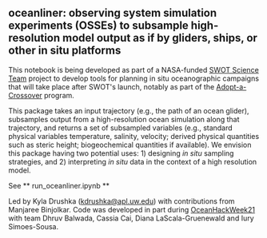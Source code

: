 ## oceanliner: observing system simulation experiments (OSSEs) to subsample high-resolution model output as if by gliders, ships, or other in situ platforms

This notebook is being developed as part of a NASA-funded [SWOT Science Team](https://swot.jpl.nasa.gov/science/oceanography/) project to develop tools for planning in situ oceanographic campaigns that will take place after SWOT's launch, notably as part of the [Adopt-a-Crossover](https://www.swot-adac.org) program. 

This package takes an input trajectory (e.g., the path of an ocean glider), subsamples output from a high-resolution ocean simulation along that trajectory, and returns a set of subsampled variables (e.g., standard physical variables temperature, salinity, velocity; derived physical quantities such as steric height; biogeochemical quantities if available).  We envision this package having two potential uses: 1) designing *in situ* sampling strategies, and 2) interpreting *in situ* data in the context of a high resolution model.

See ** run_oceanliner.ipynb **


Led by Kyla Drushka (kdrushka@apl.uw.edu) with contributions from Manjaree Binjolkar. Code was developed in part during [OceanHackWeek21](https://oceanhackweek.github.io/hackweek.html) with team Dhruv Balwada, Cassia Cai, Diana LaScala-Gruenewald and Iury Simoes-Sousa.
